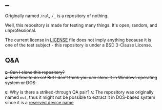 # _

Originally named `/nul`, `/_` is a repository of nothing.

Well, this repository is made for testing many things. It's open, random, and unprofessional.

The current license in [LICENSE](https://github.com/ant1597/nul/blob/main/LICENSE) file does not imply anything because it is one of the test subject - this repository is under a BSD 3-Clause License.

## Q&A

<s>`Q`: Can I clone this repository?  
`A`: Feel free to do so! But I don't think you can clone it in Windows operating system or DOS.</s>

`Q`: Why is there a striked-through QA pair?
`A`: The repository was originally named `nul`, thus it might not be possible to extract it in DOS-based system since it is a [reserved device name](https://en.wikipedia.org/wiki/DOS#Reserved_device_names)
